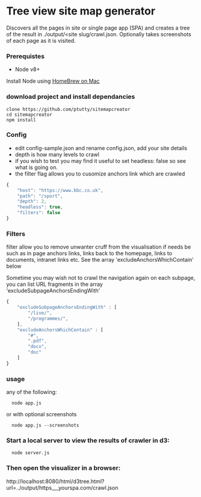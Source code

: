 
# Tree view site map generator

Discovers all the pages in site or single page app (SPA) and creates
a tree of the result in ./output/<site slug/crawl.json. Optionally
takes screenshots of each page as it is visited.


### Prerequistes 

- Node v8+

Install Node using [HomeBrew on Mac](https://www.dyclassroom.com/howto-mac/how-to-install-nodejs-and-npm-on-mac-using-homebrew)

### download project and install dependancies

```console
clone https://github.com/ptutty/sitemapcreator
cd sitemapcreator
npm install
```

### Config

- edit config-sample.json and rename config.json, add your site details
- depth is how many levels to crawl
- if you wish to test you may find it useful to set headless: false so see what is going on.
- the filter flag allows you to cusomize anchors link which are crawled
```js
{
    "host": "https://www.bbc.co.uk",
    "path": "/sport",
    "depth": 2,
    "headless": true,
    "filters": false
}
```

### Filters

filter allow you to remove unwanter cruff from the visualisation if needs be such as in page anchors links, links back to the homepage, links to documents, intranet links etc. See the array 'excludeAnchorsWhichContain' below

Sometime you may wish not to crawl the navigation again on each subpage, you can list URL fragments in the array 'excludeSubpageAnchorsEndingWith'

```js
{ 
    "excludeSubpageAnchorsEndingWith" : [
        "/live/",
        "/programmes/",
    ],
    "excludeAnchorsWhichContain" : [
        "#",
        ".pdf",
        "docx",
        "doc"
    ]
}

```



### usage

any of the following:

```console
  node app.js
```
or with optional screenshots

```console
  node app.js --screenshots
```

### Start a local server to view the results of crawler in d3:

```console
  node server.js
```


### Then open the visualizer in a browser:

  http://localhost:8080/html/d3tree.html?url=../output/https___yourspa.com/crawl.json



